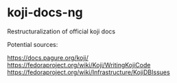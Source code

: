# koji-docs-ng
Restructuralization of official koji docs

Potential sources:

https://docs.pagure.org/koji/
https://fedoraproject.org/wiki/Koji/WritingKojiCode
https://fedoraproject.org/wiki/Infrastructure/KojiDBIssues
